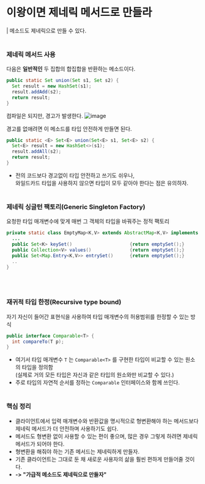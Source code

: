 # 이왕이면 제네릭 메서드로 만들라
| 메소드도 제네릭으로 만들 수 있다.
<br><br>

### 제네릭 메서드 사용
다음은 **일반적인** 두 집합의 합집합을 반환하는 메소드이다.
```java
public static Set union(Set s1, Set s2) {
  Set result = new HashSet(s1);
  result.addAdd(s2);
  return result;
}
```

컴파일은 되지만, 경고가 발생한다.
![image](https://user-images.githubusercontent.com/57446639/153078814-e79a0765-26f3-4f32-909a-d855c2c10cda.png)

경고를 없애려면 이 메소드를 타입 안전하게 만들면 된다.
```java
public static <E> Set<E> union(Set<E> s1, Set<E> s2) {
  Set<E> result = new HashSet<>(s1);
  result.addAll(s2);
  return result;
}
```
* 전의 코드보다 경고없이 타입 안전하고 쓰기도 쉬우나,<br>
와일드카드 타입을 사용하지 않으면 타입이 모두 같아야 한다는 점은 유의하자.
<br><br>
  
### 제네릭 싱글턴 팩토리(Generic Singleton Factory)
요청한 타입 매개변수에 맞게 매번 그 객체의 타입을 바꿔주는 정적 팩토리
```java
private static class EmptyMap<K,V> extends AbstractMap<K,V> implements Serializable { 
  ...
  public Set<K> keySet()                     {return emptySet();}
  public Collection<V> values()              {return emptySet();}
  public Set<Map.Entry<K,V>> entrySet()      {return emptySet();}
  ..
}
```
<br><br>

### 재귀적 타입 한정(Recursive type bound)
자기 자신이 들어간 표현식을 사용하여 타입 매개변수의 허용범위를 한정할 수 있는 방식
```java
public interface Comparable<T> {
  int compareTo(T p);
}
```
* 여기서 타입 매개변수 `T` 는 `Comparable<T>` 를 구현한 타입이 비교할 수 있는 원소의 타입을 정의함<br>
(실제로 거의 모든 타입은 자신과 같은 타입의 원소와만 비교할 수 있다.)
* 주로 타입의 자연적 순서를 정하는 `Comparable` 인터페이스와 함께 쓰인다.
<br><br>

### 핵심 정리
* 클라이언트에서 입력 매개변수와 반환값을 명시적으로 형변환해야 하는 메서드보다 제네릭 메서드가 더 안전하며 사용하기도 쉽다.
* 메서드도 형변환 없이 사용할 수 있는 편이 좋으며, 많은 경우 그렇게 하려면 제네릭 메서드가 되어야 한다.
* 형변환을 해줘야 하는 기존 메서드는 제네릭하게 만들자.
* 기존 클라이언트는 그대로 둔 채 새로운 사용자의 삶을 훨씬 편하게 만들어줄 것이다.
* **-> "가급적 메소드도 제네릭으로 만들자"**
